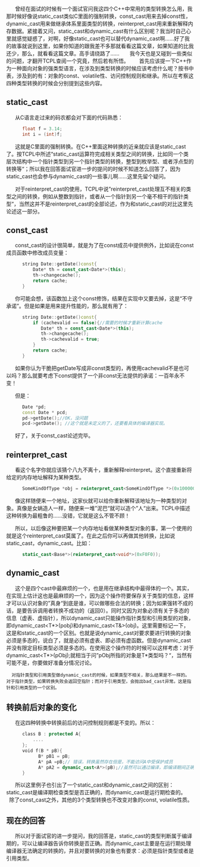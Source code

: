       曾经在面试的时候有一个面试官问我这四个C++中常用的类型转换怎么用，我那时候好像说static_cast类似C里面的强制转换，const_cast用来去掉const性，dynamic_cast用来做继承体系里面类型的转换，reinterpret_cast用来重新解释内存数据。紧接着又问，static_cast和dynamic_cast有什么区别呢？我当时自己心里就感觉疑惑了，对啊，好像static_cast也可以替代dynamic_cast啊……好了我的故事就说到这里，如果你知道的跟我差不多那就看看这篇文章，如果知道的比我还少，那么，就看看这篇文章。高手请绕路了……
      我今天也是又碰到一些类似的问题，才翻开TCPL查阅一个究竟，然后若有所悟。
      首先应该提一下C++作为一种面向对象的强类型语言，在涉及到类型转换的时候应该考虑什么呢？按书中表，涉及到的有：对象的const、volatile性、访问控制规则和继承。所以在考察这四种类型转换的时候会分别提到这些内容。

static_cast
--------------------------------------------------------------------------------
      从C语言走过来的码农都会对下面的代码熟悉：
```C++
      float f = 3.14;
      int i = (int)f;
```
      这就是C里面的强制转换。在C++里面这种转换的近亲就应该是static_cast了。按TCPL中所述“static_cast运算符完成相关类型之间的转换，比如同一个类层次结构中一个指针类型到另一个指针类型的转换，整型到枚举型、或者浮点型的转换等“；所以我在回答面试官进一步的提问的时候不知道怎么回答了，因为static_cast也会参与dynamic_cast的一些事儿啊……这里先留个疑问。

      对于reinterpret_cast的使用，TCPL中说”reinterpret_cast处理互不相关的类型之间的转换，例如从整数到指针，或者从一个指针到另一个毫不相干的指针类型“，当然这并不是reinterpret_cast的全部论述，作为和static_cast的对比这里先论述这一部分。

const_cast
--------------------------------------------------------------------------------
      const_cast的设计很简单，就是为了在const成员中提供例外，比如说在const成员函数中修改成员变量：

```C++
      string Date::getDate()const{
          Date* th = const_cast<Date*>(this);
          th->changecache();
          return cache;
      }
```

      你可能会想，该函数加上这个const修饰，结果在实现中又要去掉，这是“不守承诺”。但是如果是用来提升性能的，那么就有用了：

```C++
      string Date::getDate()const{
          if (cachevalid == false){//需要的时候才重新计算cache
             Date* th = const_cast<Date*>(this);
             th->changecache();
             th->cachevalid = true;
          }
          return cache;
      }
```

      如果你认为干脆把getDate写成非const类型的，再使用cachevalid不是也可以吗？那么就要考虑下const提供了一个非const无法提供的承诺：一百年永不变！

      但是：

```C++
      Date *pd;
      const Date * pcd;
      pd->getDate();//OK，没问题
      pcd->getDate(); //这个就是未定义的了，还要看具体的编译器实现。
```

      好了，关于const_cast论述完毕。

reinterpret_cast
--------------------------------------------------------------------------------
      看这个名字你就应该猜个八九不离十，重新解释reinterpret。这个直接重新将给定的内存地址解释为某种类型。
```C++
      SomeKindOfType *obj = reinterpret_cast<SomeKindOfType *>(0x100000);
```
      像这样随便来一个地址，这家伙就可以给你重新解释该地址为一种类型的对象。真像是女娲造人一样，随便来一堆”泥巴“就可以造个”人“出来。TCPL中描述这种转换为最粗鲁的……没错，它就是这么不管不顾！

      所以，以后像这种要把某一个内存地址看做某种类型对象的事，第一个使用的就是这个reinterpret_cast莫属了。在此之后你可以再做其他转换，比如说static_cast，dynamic_cast。比如：

```C++
      static_cast<Base*>(reinterpret_cast<void*>(0xF0F0));
```

dynamic_cast
--------------------------------------------------------------------------------
      这个是四个cast中最麻烦的一个，也是用在继承结构中最得体的一个。其实，在实现上估计这也是最麻烦的一个，因为这个操作符要保存关于类型的信息，这样才可以认识对象的”真身“到底是谁，可以做哪些合法的转换；因为如果强转不成的话，是要告诉调用者转换不成功的（返回0）。同时又因为对象必须有关于多态的信息（虚表、虚指针），所以dynamic_cast只能操作指针类型和引用类型的对象，即dynamic_cast<T*>(pobj)和dynamic_cast<T&>(obj)。这里需要标记一下，这是和static_cast的一个区别。也就是说dynamic_cast对要求要进行转换的对象必须是多态的，说白了，就是必须有虚表、即必须有虚函数。但是dynamic_cast并没有限定目标类型必须是多态的。在使用这个操作符的时候可以这样考虑：对于dynamic_cast<T*>(pObj);就相当于问”pObj所指的对象是T*类型吗？“，当然有可能不是，你要做好准备分情况讨论。

      对指针类型和引用类型做dynamic_cast的时候，如果类型不相关，那么结果是不一样的。对于指针类型，如果转换失败会返回空指针；而对于引用类型，会抛出bad_cast异常。这是指针和引用类型的一个区别。

转换前后对象的变化
--------------------------------------------------------------------------------
      在这四种转换中转换前后的访问控制规则都是不变的。所以：
```C++
      class B : protected A{
          ....
      };
      void f(B * pB){
            B* pB1 = pB;
            A* pA =pB;// 错误，转换虽然存在但是，不能访问A中受保护成员
            A* pA2 = dynamic_cast<A*>(pB);//虽然可以通过编译，即编译期间正确，但是运行时转换失败返回0，即pA2为0
      }
```
      所以这里例子也引出了一个static_cast和dynamic_cast之间的区别：static_cast是编译期检查类型是否正确的，而dynamic_cast是运行期检查的。
      除了const_cast之外，其他的3个类型转换也不改变对象的const, volatile性质。

现在的回答
--------------------------------------------------------------------------------
      所以对于面试官的进一步提问，我的回答是，static_cast的类型判断属于编译期的，可以让编译器告诉你转换是否正确。而dynamic_cast主要是在运行期处理编译器无法确定的转换的，并且对要转换的对象也有要求：必须是指针类型或者是引用类型。